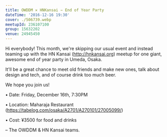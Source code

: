 ```yaml
---
title: OWDDM ✕ HNKansai − End of Year Party
dateTime: '2016-12-16 19:30'
cover: ./506739.webp
meetupId: 236107100
group: 15632202
venue: 24945450
---
```


Hi everybody! This month, we're skipping our usual event and instead teaming up with the HN Kansai (http://hnkansai.org) meetup for one giant, awesome end of year party in Umeda, Osaka.

It'll be a great chance to meet old friends and make new ones, talk about design and tech, and of course drink too much beer.

We hope you join us!

• Date: Friday, December 16th, 7:30PM

• Location: Maharaja Restaurant (https://tabelog.com/osaka/A2701/A270101/27005099/)

• Cost: ¥3500 for food and drinks

– The OWDDM & HN Kansai teams.
